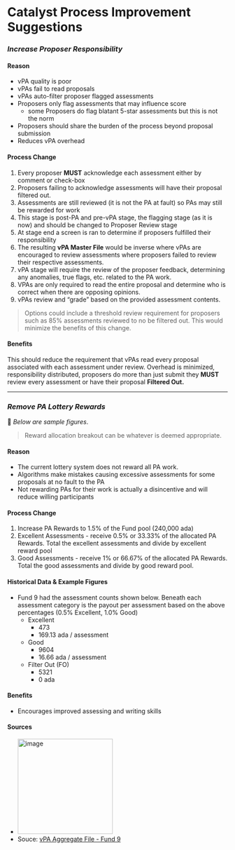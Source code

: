 # Catalyst Process Improvement Suggestions

### _Increase Proposer Responsibility_

#### Reason
- vPA quality is poor
- vPAs fail to read proposals
- vPAs auto-filter proposer flagged assessments
- Proposers only flag assessments that may influence score
  - some Proposers do flag blatant 5-star assessments but this is not the norm
- Proposers should share the burden of the process beyond proposal submission
- Reduces vPA overhead

#### Process Change
1. Every proposer **MUST** acknowledge each assessment either by comment or check-box 
2. Proposers failing to acknowledge assessments will have their proposal filtered out.
3. Assessments are still reviewed (it is not the PA at fault) so PAs may still be rewarded for work
4. This stage is post-PA and pre-vPA stage, the flagging stage (as it is now) and should be changed to Proposer Review stage
5. At stage end a screen is ran to determine if proposers fulfilled their responsibility
6. The resulting **vPA Master File** would be inverse where vPAs are encouraged to review assessments where proposers failed to review their respective assessments.
7. vPA stage will require the review of the proposer feedback, determining any anomalies, true flags, etc. related to the PA work.
8. VPAs are only required to read the entire proposal and determine who is correct when there are opposing opinions.
9. vPAs review and “grade” based on the provided assessment contents. 

> Options could include a threshold review requirement for proposers such as 85% assessments reviewed to no be filtered out. This would minimize the benefits of this change.

#### Benefits
This should reduce the requirement that vPAs read every proposal associated with each assessment under review. Overhead is minimized, responsibility distributed, proposers do more than just submit they **MUST** review every assessment or have their proposal **Filtered Out.**

---

### _Remove PA Lottery Rewards_
:memo: _Below are sample figures_. 
> Reward allocation breakout can be whatever is deemed appropriate.

#### Reason
- The current lottery system does not reward all PA work.
- Algorithms make mistakes causing excessive assessments for some proposals at no fault to the PA
- Not rewarding PAs for their work is actually a disincentive and will reduce willing participants

#### Process Change
1. Increase PA Rewards to 1.5% of the Fund pool (240,000 ada)
2. Excellent Assessments - receive 0.5% or 33.33% of the allocated PA Rewards. Total the excellent assessments and divide by excellent reward pool
3. Good Assessments - receive 1% or 66.67% of the allocated PA Rewards. Total the good assessments and divide by good reward pool.

#### Historical Data & Example Figures
- Fund 9 had the assessment counts shown below. Beneath each assessment category is the payout per assessment based on the above percentages (0.5% Excellent, 1.0% Good)
  - Excellent 
    - 473
    - 169.13 ada / assessment
  - Good
    - 9604
    - 16.66 ada / assessment
  - Filter Out (FO)
    - 5321
    - 0 ada

#### Benefits
- Encourages improved assessing and writing skills

#### Sources
- <img width="217" alt="image" src="https://user-images.githubusercontent.com/85559445/196004696-d2b73f25-4070-4685-b2d6-9bfe0b880fa6.png">
- Souce: [vPA Aggregate File - Fund 9](https://docs.google.com/spreadsheets/d/1ib-OuG8MhI1l6br7ybBwh4g7VCMTdHtQE6Gl4qlC_xE/edit#gid=2100389199)





